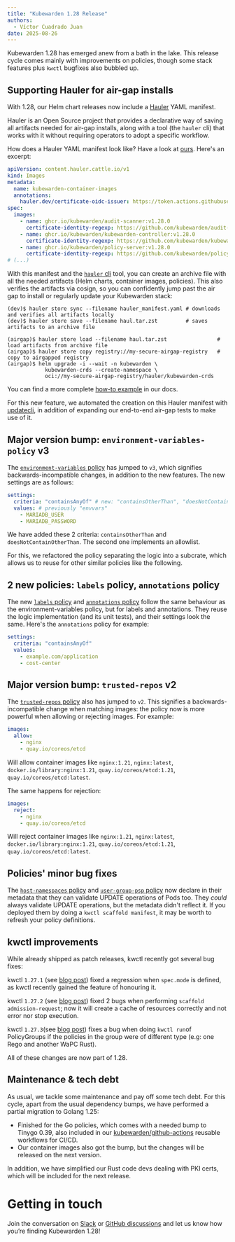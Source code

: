 ```yaml
---
title: "Kubewarden 1.28 Release"
authors:
  - Víctor Cuadrado Juan
date: 2025-08-26
---
```


Kubewarden 1.28 has emerged anew from a bath in the lake. This release cycle
comes mainly with improvements on policies, though some stack features plus
`kwctl` bugfixes also bubbled up.

## Supporting Hauler for air-gap installs

With 1.28, our Helm chart releases now include a [Hauler](https://hauler.dev)
YAML manifest.

Hauler is an Open Source project that provides a declarative way of saving all
artifacts needed for air-gap installs, along with a tool (the `hauler` cli)
that works with it without requiring operators to adopt a specific workflow.

How does a Hauler YAML manifest look like? Have a look at
[ours](https://github.com/kubewarden/helm-charts/releases/download/kubewarden-defaults-3.6.0/hauler_manifest.yaml).
Here's an excerpt:

```yaml
apiVersion: content.hauler.cattle.io/v1
kind: Images
metadata:
  name: kubewarden-container-images
  annotations:
    hauler.dev/certificate-oidc-issuer: https://token.actions.githubusercontent.com
spec:
  images:
    - name: ghcr.io/kubewarden/audit-scanner:v1.28.0
      certificate-identity-regexp: https://github.com/kubewarden/audit-scanner/.github/workflows/release.yml@refs/tags/v1.28.0
    - name: ghcr.io/kubewarden/kubewarden-controller:v1.28.0
      certificate-identity-regexp: https://github.com/kubewarden/kubewarden-controller/.github/workflows/release.yml@refs/tags/v1.28.0
    - name: ghcr.io/kubewarden/policy-server:v1.28.0
      certificate-identity-regexp: https://github.com/kubewarden/policy-server/.github/workflows/release.yml@refs/tags/v1.28.0
# (...)
```

With this manifest and the [`hauler`
cli](https://docs.hauler.dev/docs/next/introduction/install) tool, you can
create an archive file with all the needed artifacts (Helm charts, container
images, policies). This also verifies the artifacts via cosign, so you can
confidently jump past the air gap to install or regularly update your
Kubewarden stack:

```console
(dev)$ hauler store sync --filename hauler_manifest.yaml # downloads and verifies all artifacts locally
(dev)$ hauler store save --filename haul.tar.zst         # saves artifacts to an archive file

(airgap)$ hauler store load --filename haul.tar.zst                # load artifacts from archive file
(airgap)$ hauler store copy registry://my-secure-airgap-registry   # copy to airgapped registry
(airgap)$ helm upgrade -i --wait -n kubewarden \
            kubewarden-crds --create-namespace \
            oci://my-secure-airgap-registry/hauler/kubewarden-crds
```

You can find a more complete [how-to example](https://docs.kubewarden.io/next/howtos/airgap/hauler)
in our docs.

For this new feature, we automated the creation on this Hauler manifest with
[updatecli](https://www.updatecli.io/), in addition of expanding our end-to-end
air-gap tests to make use of it.

## Major version bump: `environment-variables-policy` v3

The [`environment-variables`
policy](https://artifacthub.io/packages/kubewarden/environment-variable-policy/environment-variable-policy)
has jumped to `v3`, which signifies backwards-incompatible changes, in
addition to the new features. The new settings are as follows:

```yaml
settings:
  criteria: "containsAnyOf" # new: "containsOtherThan", "doesNotContainOtherThan"
  values: # previously "envvars"
    - MARIADB_USER
    - MARIADB_PASSWORD
```

We have added these 2 criteria: `containsOtherThan` and
`doesNotContainOtherThan`. The second one implements an allowlist.

For this, we refactored the policy separating the logic into a subcrate, which
allows us to reuse for other similar policies like the following.

## 2 new policies: `labels` policy, `annotations` policy

The new [`labels`
policy](https://artifacthub.io/packages/kubewarden/labels-policy/labels) and
[`annotations`
policy](https://artifacthub.io/packages/kubewarden/annotations-policy/annotations)
follow the same behaviour as the environment-variables policy, but for labels
and annotations. They reuse the logic implementation (and its unit tests), and their settings
look the same. Here's the `annotations` policy for example:

```yaml
settings:
  criteria: "containsAnyOf"
  values:
    - example.com/application
    - cost-center
```

## Major version bump: `trusted-repos` v2

The [`trusted-repos`
policy](https://artifacthub.io/packages/kubewarden/trusted-repos/trusted-repos)
also has jumped to `v2`. This signifies a backwards-incompatible change when
matching images: the policy now is more powerful when allowing or rejecting images.
For example:

```yaml
images:
  allow:
    - nginx
    - quay.io/coreos/etcd
```

Will allow container images like `nginx:1.21`, `nginx:latest`,
`docker.io/library:nginx:1.21`, `quay.io/coreos/etcd:1.21`,
`quay.io/coreos/etcd:latest`.

The same happens for rejection:

```yaml
images:
  reject:
    - nginx
    - quay.io/coreos/etcd
```

Will reject container images like `nginx:1.21`, `nginx:latest`,
`docker.io/library:nginx:1.21`, `quay.io/coreos/etcd:1.21`,
`quay.io/coreos/etcd:latest`.

## Policies' minor bug fixes

The [`host-namespaces`
policy](https://artifacthub.io/packages/kubewarden/host-namespaces-psp/host-namespaces-psp)
and [`user-group-psp`
policy](https://artifacthub.io/packages/kubewarden/user-group-psp/user-group-psp)
now declare in their metadata that they can validate UPDATE operations of
Pods too. They _could_ always validate UPDATE operations, but the metadata didn't
reflect it. If you deployed them by doing a `kwctl scaffold manifest`, it may
be worth to refresh your policy definitions.

## kwctl improvements

While already shipped as patch releases, kwctl recently got several bug fixes:

kwctl `1.27.1` (see [blog
post](https://www.kubewarden.io/blog/2025/07/kubewarden-1.27.1-release/)) fixed
a regression when `spec.mode` is defined, as kwctl recently gained the feature
of honouring it.

kwctl `1.27.2` (see [blog
post](https://www.kubewarden.io/blog/2025/07/kubewarden-1.27.2-release/)) fixed 2
bugs when performing `scaffold admission-request`; now it will create a cache
of resources correctly and not error nor stop execution.

kwctl `1.27.3`(see [blog
post](https://www.kubewarden.io/blog/2025/07/kubewarden-1.27.3-release/)) fixes
a bug when doing `kwctl run`of PolicyGroups if the policies in the group were
of different type (e.g: one Rego and another WaPC Rust).

All of these changes are now part of 1.28.

## Maintenance & tech debt

As usual, we tackle some maintenance and pay off some tech debt. For this cycle,
apart from the usual dependency bumps, we have performed a partial migration to Golang 1.25:

- Finished for the Go policies, which comes with a needed bump to Tinygo 0.39,
  also included in our [kubewarden/github-actions](https://github.com/kubewarden/github-actions) reusable workflows for CI/CD.
- Our container images also got the bump, but the changes will be released on
  the next version.

In addition, we have simplified our Rust code devs dealing with PKI certs,
which will be included for the next release.

# Getting in touch

Join the conversation on
[Slack](https://kubernetes.slack.com/?redir=%2Fmessages%2Fkubewarden) or
[GitHub discussions](https://github.com/orgs/kubewarden/discussions) and let us
know how you’re finding Kubewarden 1.28!
